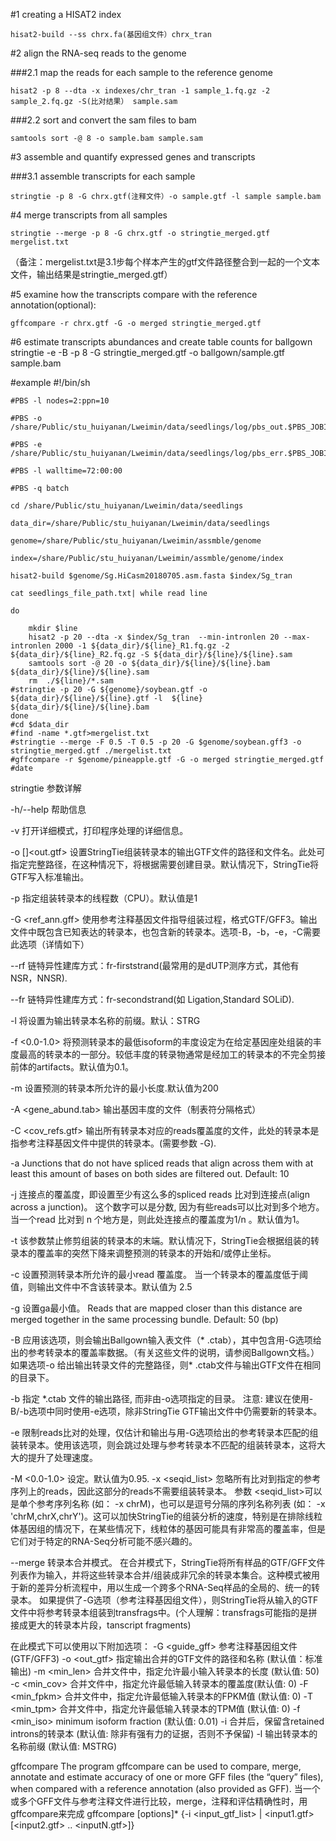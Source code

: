 #1 creating a HISAT2 index

    hisat2-build --ss chrx.fa(基因组文件）chrx_tran

#2 align the RNA-seq reads to the genome

###2.1 map the reads for each sample to the reference genome

    hisat2 -p 8 --dta -x indexes/chr_tran -1 sample_1.fq.gz -2 sample_2.fq.gz -S(比对结果） sample.sam

###2.2 sort and convert the sam files to bam

    samtools sort -@ 8 -o sample.bam sample.sam

#3 assemble and quantify expressed genes and transcripts

###3.1 assemble transcripts for each sample

    stringtie -p 8 -G chrx.gtf(注释文件）-o sample.gtf -l sample sample.bam

#4 merge transcripts from all samples

    stringtie --merge -p 8 -G chrx.gtf -o stringtie_merged.gtf mergelist.txt

（备注：mergelist.txt是3.1步每个样本产生的gtf文件路径整合到一起的一个文本文件，输出结果是stringtie_merged.gtf）

#5 examine how the transcripts compare with the reference annotation(optional):

    gffcompare -r chrx.gtf -G -o merged stringtie_merged.gtf
 

#6 estimate transcripts abundances and create table counts for ballgown
    stringtie -e -B -p 8 -G stringtie_merged.gtf  -o  ballgown/sample.gtf sample.bam



#example
    #!/bin/sh

    #PBS -l nodes=2:ppn=10

    #PBS -o /share/Public/stu_huiyanan/Lweimin/data/seedlings/log/pbs_out.$PBS_JOBID

    #PBS -e /share/Public/stu_huiyanan/Lweimin/data/seedlings/log/pbs_err.$PBS_JOBID

    #PBS -l walltime=72:00:00

    #PBS -q batch

    cd /share/Public/stu_huiyanan/Lweimin/data/seedlings

    data_dir=/share/Public/stu_huiyanan/Lweimin/data/seedlings

    genome=/share/Public/stu_huiyanan/Lweimin/assmble/genome

    index=/share/Public/stu_huiyanan/Lweimin/assmble/genome/index

    hisat2-build $genome/Sg.HiCasm20180705.asm.fasta $index/Sg_tran

    cat seedlings_file_path.txt| while read line

    do 

        mkdir $line
        hisat2 -p 20 --dta -x $index/Sg_tran  --min-intronlen 20 --max-intronlen 2000 -1 ${data_dir}/${line}_R1.fq.gz -2 ${data_dir}/${line}_R2.fq.gz -S ${data_dir}/${line}/${line}.sam
        samtools sort -@ 20 -o ${data_dir}/${line}/${line}.bam  ${data_dir}/${line}/${line}.sam
        rm  ./${line}/*.sam
    #stringtie -p 20 -G ${genome}/soybean.gtf -o  ${data_dir}/${line}/${line}.gtf -l  ${line}  ${data_dir}/${line}/${line}.bam
    done
    #cd $data_dir
    #find -name *.gtf>mergelist.txt
    #stringtie --merge -F 0.5 -T 0.5 -p 20 -G $genome/soybean.gff3 -o stringtie_merged.gtf ./mergelist.txt
    #gffcompare -r $genome/pineapple.gtf -G -o merged stringtie_merged.gtf
    #date
    
    
    
stringtie 参数详解
    
-h/--help   帮助信息

-v  打开详细模式，打印程序处理的详细信息。

-o [<path/>]<out.gtf> 设置StringTie组装转录本的输出GTF文件的路径和文件名。此处可指定完整路径，在这种情况下，将根据需要创建目录。默认情况下，StringTie将GTF写入标准输出。

-p <int>    指定组装转录本的线程数（CPU）。默认值是1

-G <ref_ann.gff>    使用参考注释基因文件指导组装过程，格式GTF/GFF3。输出文件中既包含已知表达的转录本，也包含新的转录本。选项-B，-b，-e，-C需要此选项（详情如下）

--rf    链特异性建库方式：fr-firststrand(最常用的是dUTP测序方式，其他有NSR，NNSR).

--fr    链特异性建库方式：fr-secondstrand(如 Ligation,Standard SOLiD).

-l <label>  将<label>设置为输出转录本名称的前缀。默认：STRG

-f <0.0-1.0>    将预测转录本的最低isoform的丰度设定为在给定基因座处组装的丰度最高的转录本的一部分。较低丰度的转录物通常是经加工的转录本的不完全剪接前体的artifacts。默认值为0.1。

-m <int>    设置预测的转录本所允许的最小长度.默认值为200

-A <gene_abund.tab> 输出基因丰度的文件（制表符分隔格式）

-C <cov_refs.gtf>   输出所有转录本对应的reads覆盖度的文件，此处的转录本是指参考注释基因文件中提供的转录本。(需要参数 -G).

-a <int>    Junctions that do not have spliced reads that align across them with at least this amount of bases on both sides are filtered out. Default: 10

-j <float>  连接点的覆盖度，即设置至少有这么多的spliced reads 比对到连接点(align across a junction)。 这个数字可以是分数, 因为有些reads可以比对到多个地方。 当一个read 比对到 n 个地方是，则此处连接点的覆盖度为1/n 。默认值为1。

-t  该参数禁止修剪组装的转录本的末端。默认情况下，StringTie会根据组装的转录本的覆盖率的突然下降来调整预测的转录本的开始和/或停止坐标。

-c <float>  设置预测转录本所允许的最小read 覆盖度。 当一个转录本的覆盖度低于阈值，则输出文件中不含该转录本。默认值为 2.5

-g <int>    设置ga最小值。 Reads that are mapped closer than this distance are merged together in the same processing bundle. Default: 50 (bp)

-B  应用该选项，则会输出Ballgown输入表文件（* .ctab），其中包含用-G选项给出的参考转录本的覆盖率数据。（有关这些文件的说明，请参阅Ballgown文档。）
    如果选项-o 给出输出转录文件的完整路径，则* .ctab文件与输出GTF文件在相同的目录下。

-b <path>   指定 *.ctab 文件的输出路径, 而非由-o选项指定的目录。
    注意: 建议在使用-B/-b选项中同时使用-e选项，除非StringTie GTF输出文件中仍需要新的转录本。

-e  限制reads比对的处理，仅估计和输出与用-G选项给出的参考转录本匹配的组装转录本。使用该选项，则会跳过处理与参考转录本不匹配的组装转录本，这将大大的提升了处理速度。

-M <0.0-1.0>    设定。默认值为0.95.
-x <seqid_list> 忽略所有比对到指定的参考序列上的reads，因此这部分的reads不需要组装转录本。 参数 <seqid_list>可以是单个参考序列名称 (如： -x chrM)，也可以是逗号分隔的序列名称列表 (如： -x 'chrM,chrX,chrY')。这可以加快StringTie的组装分析的速度，特别是在排除线粒体基因组的情况下，在某些情况下，线粒体的基因可能具有非常高的覆盖率，但是它们对于特定的RNA-Seq分析可能不感兴趣的。

--merge 转录本合并模式。 在合并模式下，StringTie将所有样品的GTF/GFF文件列表作为输入，并将这些转录本合并/组装成非冗余的转录本集合。这种模式被用于新的差异分析流程中，用以生成一个跨多个RNA-Seq样品的全局的、统一的转录本。
    如果提供了-G选项（参考注释基因组文件），则StringTie将从输入的GTF文件中将参考转录本组装到transfrags中。(个人理解：transfrags可能指的是拼接成更大的转录本片段，tanscript fragments)

在此模式下可以使用以下附加选项：
-G <guide_gff>  参考注释基因组文件(GTF/GFF3)
-o <out_gtf>    指定输出合并的GTF文件的路径和名称 (默认值：标准输出)
-m <min_len>    合并文件中，指定允许最小输入转录本的长度 (默认值: 50)
-c <min_cov>    合并文件中，指定允许最低输入转录本的覆盖度(默认值: 0)
-F <min_fpkm>   合并文件中，指定允许最低输入转录本的FPKM值 (默认值: 0)
-T <min_tpm>    合并文件中，指定允许最低输入转录本的TPM值  (默认值: 0)
-f <min_iso>    minimum isoform fraction (默认值: 0.01)
-i  合并后，保留含retained introns的转录本 (默认值: 除非有强有力的证据，否则不予保留)
-l <label>  输出转录本的名称前缀 (默认值: MSTRG)

gffcompare
The program gffcompare can be used to compare, merge, annotate and estimate accuracy of one or more GFF files (the “query” files), when compared with a reference annotation (also provided as GFF). 
当一个或多个GFF文件与参考注释文件进行比较，merge，注释和评估精确性时，用gffcompare来完成
    gffcompare [options]* {-i <input_gtf_list> | <input1.gtf> [<input2.gtf> .. <inputN.gtf>]}
 

